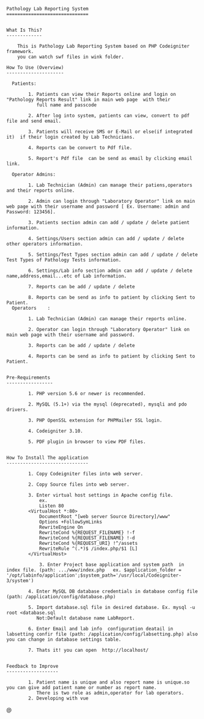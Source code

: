    Pathology Lab Reporting System
    ==============================


    What Is This?
    -------------

		This is Pathology Lab Reporting System based on PHP Codeigniter framework.
		you can watch swf files in wink folder.
		
    How To Use (Overview)
    ---------------------
	  	
      Patients:

			1. Patients can view their Reports online and login on "Pathology Reports Result" link in main web page  with their 
			   full name and passcode

			2. After log into system, patients can view, convert to pdf file and send email.
			
			3. Patients will receive SMS or E-Mail or else(if integrated it)  if their login created by Lab Technicians.
			
			4. Reports can be convert to Pdf file.
			
			5. Report's Pdf file  can be send as email by clicking email link.
	 
      Operator Admins: 
	
			1. Lab Technician (Admin) can manage their patiens,operators and their reports online.

			2. Admin can login through "Laboratory Operator" link on main web page with their username and password [ Ex. Username: admin and Password: 123456].
			
			3. Patients section admin can add / update / delete patient information.

			4. Settings/Users section admin can add / update / delete other operators information. 
			
			5. Settings/Test Types section admin can add / update / delete Test Types of Pathology Tests information. 
			
			6. Settings/Lab info section admin can add / update / delete name,address,email...etc of Lab information. 
			
			7. Reports can be add / update / delete 
			
			8. Reports can be send as info to patient by clicking Sent to Patient.
      Operators    : 
	
			1. Lab Technician (Admin) can manage their reports online.

			2. Operator can login through "Laboratory Operator" link on main web page with their username and password.
			
			3. Reports can be add / update / delete 
			
			4. Reports can be send as info to patient by clicking Sent to Patient.
	
	
    Pre-Requirements
	-----------------
	
			1. PHP version 5.6 or newer is recommended.
			   
			2. MySQL (5.1+) via the mysql (deprecated), mysqli and pdo drivers.
			
			3. PHP OpenSSL extension for PHPMailer SSL login.
			
			4. Codeigniter 3.10. 

			5. PDF plugin in browser to view PDF files. 
	
	
    How To Install The application
    ------------------------------

			1. Copy Codeigniter files into web server. 
		
			2. Copy Source files into web server.
			
			3. Enter virtual host settings in Apache config file.
				ex.
				Listen 80
			<VirtualHost *:80>
			    DocumentRoot "[web server Source Directory]/www"
			    Options +FollowSymLinks
			    RewriteEngine On
			    RewriteCond %{REQUEST_FILENAME} !-f
			    RewriteCond %{REQUEST_FILENAME} !-d
 			    RewriteCond %{REQUEST_URI} !^/assets
			    RewriteRule ^(.*)$ /index.php/$1 [L]
			</VirtualHost>

  		        3. Enter Project base application and system path  in index file. (path: .../www/index.php   ex. $application_folder = '/opt/labinfo/application';$system_path='/usr/local/Codeigniter-3/system')
	
			4. Enter MySQL DB database credentials in database config file (path: /application/config/database.php)
			
			5. Import database.sql file in desired database. Ex. mysql -u root <database.sql 
			   Not:Default database name LabReport.
			
			6. Enter Email and lab info  configuration deatail in labsetting confir file (path: /application/config/labsetting.php) also you can change in database settings table.
		
			7. Thats it! you can open  http://localhost/ 
	
	
    Feedback to Improve
	-------------------
	
			1. Patient name is unique and also report name is unique.so you can give add patient name or number as report name.  
			   There is two role as admin,operator for lab operators.
	     	2. Developing with vue

@